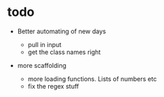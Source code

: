 # todo

 - Better automating of new days
   - pull in input
   - get the class names right
   
 - more scaffolding
   - more loading functions. Lists of numbers etc
   - fix the regex stuff